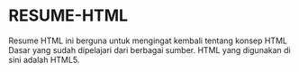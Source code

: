 # RESUME-HTML
Resume HTML ini berguna untuk mengingat kembali tentang konsep HTML Dasar yang sudah dipelajari dari berbagai sumber.
HTML yang digunakan di sini adalah HTML5.
